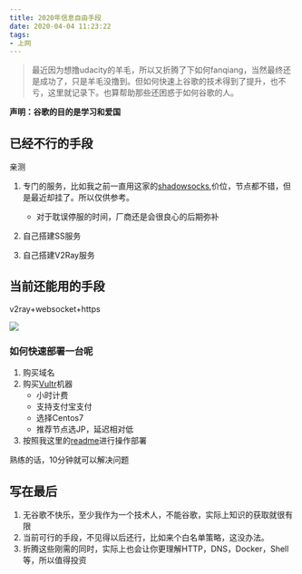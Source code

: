 ```yaml
---
title: 2020年信息自由手段
date: 2020-04-04 11:23:22
tags:
- 上网
---
```


> 最近因为想撸udacity的羊毛，所以又折腾了下如何fanqiang，当然最终还是成功了，只是羊毛没撸到。但如何快速上谷歌的技术得到了提升，也不亏，这里就记录下。也算帮助那些还困惑于如何谷歌的人。


__声明：谷歌的目的是学习和爱国__

## 已经不行的手段
亲测

1. 专门的服务，比如我之前一直用这家的[shadowsocks](https://portal.shadowsocks.nl/aff.php?aff=27252
),价位，节点都不错，但是最近却挂了。所以仅供参考。
	
	- 对于耽误停服的时间，厂商还是会很良心的后期弥补
	
2. 自己搭建SS服务
	
3. 自己搭建V2Ray服务

## 当前还能用的手段

v2ray+websocket+https

![](https://i.imgur.com/RtdEEMj.png)

### 如何快速部署一台呢

1. 购买域名
2. 购买[Vultr](https://www.vultr.com/?ref=8363373)机器
	- 小时计费
	- 支持支付宝支付
	- 选择Centos7
	- 推荐节点选JP，延迟相对低
3. 按照我这里的[readme](https://github.com/alanhg/v2ray-docker)进行操作部署

熟练的话，10分钟就可以解决问题


## 写在最后
1. 无谷歌不快乐，至少我作为一个技术人，不能谷歌，实际上知识的获取就很有限
2. 当前可行的手段，不见得以后还行，比如来个白名单策略，这没办法。
3. 折腾这些刚需的同时，实际上也会让你更理解HTTP，DNS，Docker，Shell等，所以值得投资
